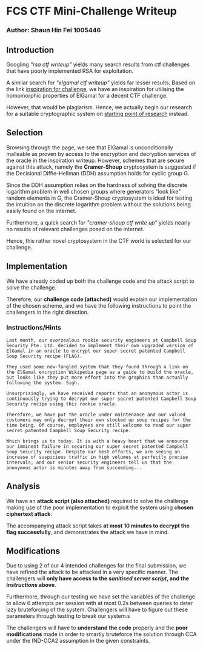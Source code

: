 # FCS CTF Mini-Challenge Writeup 
### Author: Shaun Hin Fei 1005446

## Introduction
Googling *"rsa ctf writeup"* yields many search results from ctf challenges that have poorly implemented RSA for exploitation.

A similar search for *"elgamal ctf writeup"* yields far lesser results. Based on the link [inspiration for challenge](https://ctftime.org/writeup/19075), we have an inspiration for utilising the homomorphic properties of ElGamal for a decent CTF challenge.

However, that would be plagiarism. Hence, we actually begin our research for a suitable cryptographic system on [starting point of research](https://en.wikipedia.org/wiki/ElGamal_encryption) instead.

## Selection
Browsing through the page, we see that ElGamal is unconditionally malleable as proven by access to the encryption and decryption services of the oracle in the inspiration writeup. However, schemes that are secure against this attack, namely the **Cramer-Shoup** cryptosystem is suggested if the Decisional Diffie-Hellman (DDH) assumption holds for cyclic group G.

Since the DDH assumption relies on the hardness of solving the discrete logarithm problem in well chosen groups where generators "look like" random elements in G, the Cramer-Shoup cryptosystem is ideal for testing the intuition on the discrete logarithm problem without the solutions being easily found on the internet. 

Furthermore, a quick search for *"cramer-shoup ctf write up"* yields nearly no results of relevant challenges posed on the internet.

Hence, this rather novel cryptosystem in the CTF world is selected for our challenge.

## Implementation
We have already coded up both the challenge code and the attack script to solve the challenge. 

Therefore, our **challenge code (attached)** would explain our implementation of the chosen scheme, and we have the following instructions to point the challengers in the right direction.

### Instructions/Hints
```
Last month, our overzealous rookie security engineers at Campbell Soup Security Pte. Ltd. decided to implement their own upgraded version of ElGamal in an oracle to encrypt our super secret patented Campbell Soup Security recipe (FLAG). 

They used some new-fangled system that they found through a link on the ElGamal encryption Wikipedia page as a guide to build the oracle, but looks like they put more effort into the graphics than actually following the system. Sigh.

Unsurprisingly, we have received reports that an anonymous actor is continuously trying to decrypt our super secret patented Campbell Soup Security recipe using this rookie oracle. 

Therefore, we have put the oracle under maintenance and our valued customers may only decrypt their own stocked up soup recipes for the time being. Of course, employees are still welcome to read our super secret patented Campbell Soup Security recipe.

Which brings us to today. It is with a heavy heart that we announce our imminent failure in securing our super secret patented Campbell Soup Security recipe. Despite our best efforts, we are seeing an increase of suspicious traffic in high volumes at perfectly precise intervals, and our senior security engineers tell us that the anonymous actor is minutes away from succeeding...
```

## Analysis
We have an **attack script (also attached)** required to solve the challenge making use of the poor implementation to exploit the system using **chosen ciphertext attack**.

The accompanying attack script takes **at most 10 minutes to decrypt the flag successfully**, and demonstrates the attack we have in mind. 

## Modifications
Due to using 2 of our 4 intended challenges for the final submission, we have refined the attack to be attacked in a very specific manner. The challengers will **only have access to the *sanitised server script*, and the *instructions* above**.

Furthermore, through our testing we have set the variables of the challenge to allow 6 attempts per session with at most 0.2s between queries to deter lazy bruteforcing of the system. Challengers will have to figure out these parameters through testing to break our system.s

The challengers will have to **understand the code** properly and the **poor modifications** made in order to smartly bruteforce the solution through CCA under the IND-CCA2 assumption in the given constraints. 